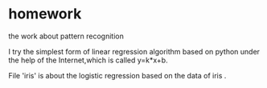 # homework
the work about pattern recognition

I try the simplest form of linear regression algorithm based on python under the help of the Internet,which is called y=k*x+b. 

File 'iris' is about the logistic regression based on the data of iris .

